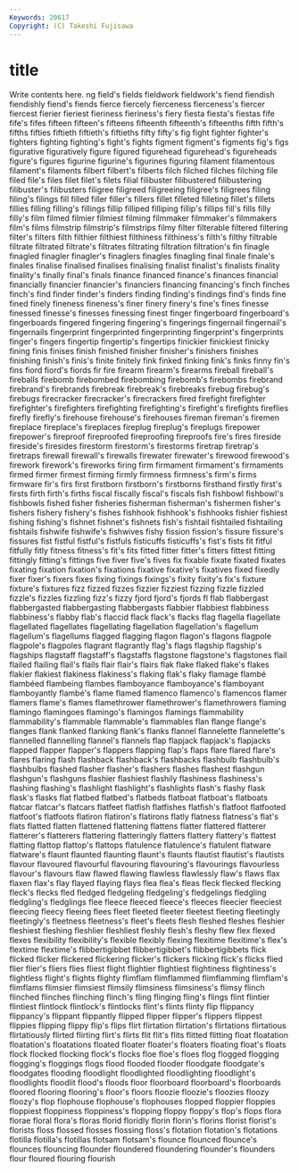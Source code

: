 ```yaml
---
Keywords: 20617 
Copyright: (C) Takeshi Fujisawa
---
```


# title

Write contents here.
ng field's fields fieldwork fieldwork's
fiend fiendish fiendishly fiend's fiends fierce fiercely fierceness fierceness's fiercer
fiercest fierier fieriest fieriness fieriness's fiery fiesta fiesta's fiestas fife
fife's fifes fifteen fifteen's fifteens fifteenth fifteenth's fifteenths fifth fifth's
fifths fifties fiftieth fiftieth's fiftieths fifty fifty's fig fight fighter
fighter's fighters fighting fighting's fight's fights figment figment's figments fig's
figs figurative figuratively figure figured figurehead figurehead's figureheads figure's figures
figurine figurine's figurines figuring filament filamentous filament's filaments filbert filbert's
filberts filch filched filches filching file filed file's files filet
filet's filets filial filibuster filibustered filibustering filibuster's filibusters filigree filigreed
filigreeing filigree's filigrees filing filing's filings fill filled filler filler's
fillers fillet filleted filleting fillet's fillets fillies filling filling's fillings
fillip filliped filliping fillip's fillips fill's fills filly filly's film
filmed filmier filmiest filming filmmaker filmmaker's filmmakers film's films filmstrip
filmstrip's filmstrips filmy filter filterable filtered filtering filter's filters filth
filthier filthiest filthiness filthiness's filth's filthy filtrable filtrate filtrated filtrate's
filtrates filtrating filtration filtration's fin finagle finagled finagler finagler's finaglers
finagles finagling final finale finale's finales finalise finalised finalises finalising
finalist finalist's finalists finality finality's finally final's finals finance financed
finance's finances financial financially financier financier's financiers financing financing's finch
finches finch's find finder finder's finders finding finding's findings find's
finds fine fined finely fineness fineness's finer finery finery's fine's
fines finesse finessed finesse's finesses finessing finest finger fingerboard fingerboard's
fingerboards fingered fingering fingering's fingerings fingernail fingernail's fingernails fingerprint fingerprinted
fingerprinting fingerprint's fingerprints finger's fingers fingertip fingertip's fingertips finickier finickiest
finicky fining finis finises finish finished finisher finisher's finishers finishes
finishing finish's finis's finite finitely fink finked finking fink's finks
finny fin's fins fiord fiord's fiords fir fire firearm firearm's
firearms fireball fireball's fireballs firebomb firebombed firebombing firebomb's firebombs firebrand
firebrand's firebrands firebreak firebreak's firebreaks firebug firebug's firebugs firecracker firecracker's
firecrackers fired firefight firefighter firefighter's firefighters firefighting firefighting's firefight's firefights
fireflies firefly firefly's firehouse firehouse's firehouses fireman fireman's firemen fireplace
fireplace's fireplaces fireplug fireplug's fireplugs firepower firepower's fireproof fireproofed fireproofing
fireproofs fire's fires fireside fireside's firesides firestorm firestorm's firestorms firetrap
firetrap's firetraps firewall firewall's firewalls firewater firewater's firewood firewood's firework
firework's fireworks firing firm firmament firmament's firmaments firmed firmer firmest
firming firmly firmness firmness's firm's firms firmware fir's firs first
firstborn firstborn's firstborns firsthand firstly first's firsts firth firth's firths
fiscal fiscally fiscal's fiscals fish fishbowl fishbowl's fishbowls fished fisher
fisheries fisherman fisherman's fishermen fisher's fishers fishery fishery's fishes fishhook
fishhook's fishhooks fishier fishiest fishing fishing's fishnet fishnet's fishnets fish's
fishtail fishtailed fishtailing fishtails fishwife fishwife's fishwives fishy fission fission's
fissure fissure's fissures fist fistful fistful's fistfuls fisticuffs fisticuffs's fist's
fists fit fitful fitfully fitly fitness fitness's fit's fits fitted
fitter fitter's fitters fittest fitting fittingly fitting's fittings five fiver
five's fives fix fixable fixate fixated fixates fixating fixation fixation's
fixations fixative fixative's fixatives fixed fixedly fixer fixer's fixers fixes
fixing fixings fixings's fixity fixity's fix's fixture fixture's fixtures fizz
fizzed fizzes fizzier fizziest fizzing fizzle fizzled fizzle's fizzles fizzling
fizz's fizzy fjord fjord's fjords fl flab flabbergast flabbergasted flabbergasting
flabbergasts flabbier flabbiest flabbiness flabbiness's flabby flab's flaccid flack flack's
flacks flag flagella flagellate flagellated flagellates flagellating flagellation flagellation's flagellum
flagellum's flagellums flagged flagging flagon flagon's flagons flagpole flagpole's flagpoles
flagrant flagrantly flag's flags flagship flagship's flagships flagstaff flagstaff's flagstaffs
flagstone flagstone's flagstones flail flailed flailing flail's flails flair flair's
flairs flak flake flaked flake's flakes flakier flakiest flakiness flakiness's
flaking flak's flaky flamage flambé flambéed flambeing flambes flamboyance flamboyance's
flamboyant flamboyantly flambé's flame flamed flamenco flamenco's flamencos flamer flamers
flame's flames flamethrower flamethrower's flamethrowers flaming flamingo flamingoes flamingo's flamingos
flamings flammability flammability's flammable flammable's flammables flan flange flange's flanges
flank flanked flanking flank's flanks flannel flannelette flannelette's flannelled flannelling
flannel's flannels flap flapjack flapjack's flapjacks flapped flapper flapper's flappers
flapping flap's flaps flare flared flare's flares flaring flash flashback
flashback's flashbacks flashbulb flashbulb's flashbulbs flashed flasher flasher's flashers flashes
flashest flashgun flashgun's flashguns flashier flashiest flashily flashiness flashiness's flashing
flashing's flashlight flashlight's flashlights flash's flashy flask flask's flasks flat
flatbed flatbed's flatbeds flatboat flatboat's flatboats flatcar flatcar's flatcars flatfeet
flatfish flatfishes flatfish's flatfoot flatfooted flatfoot's flatfoots flatiron flatiron's flatirons
flatly flatness flatness's flat's flats flatted flatten flattened flattening flattens
flatter flattered flatterer flatterer's flatterers flattering flatteringly flatters flattery flattery's
flattest flatting flattop flattop's flattops flatulence flatulence's flatulent flatware flatware's
flaunt flaunted flaunting flaunt's flaunts flautist flautist's flautists flavour flavoured
flavourful flavouring flavouring's flavourings flavourless flavour's flavours flaw flawed flawing
flawless flawlessly flaw's flaws flax flaxen flax's flay flayed flaying
flays flea flea's fleas fleck flecked flecking fleck's flecks fled
fledged fledgeling fledgeling's fledgelings fledgling fledgling's fledglings flee fleece fleeced
fleece's fleeces fleecier fleeciest fleecing fleecy fleeing flees fleet fleeted
fleeter fleetest fleeting fleetingly fleetingly's fleetness fleetness's fleet's fleets flesh
fleshed fleshes fleshier fleshiest fleshing fleshlier fleshliest fleshly flesh's fleshy
flew flex flexed flexes flexibility flexibility's flexible flexibly flexing flexitime
flexitime's flex's flextime flextime's flibbertigibbet flibbertigibbet's flibbertigibbets flick flicked flicker
flickered flickering flicker's flickers flicking flick's flicks flied flier flier's
fliers flies fliest flight flightier flightiest flightiness flightiness's flightless flight's
flights flighty flimflam flimflammed flimflamming flimflam's flimflams flimsier flimsiest flimsily
flimsiness flimsiness's flimsy flinch flinched flinches flinching flinch's fling flinging
fling's flings flint flintier flintiest flintlock flintlock's flintlocks flint's flints
flinty flip flippancy flippancy's flippant flippantly flipped flipper flipper's flippers
flippest flippies flipping flippy flip's flips flirt flirtation flirtation's flirtations
flirtatious flirtatiously flirted flirting flirt's flirts flit flit's flits flitted
flitting float floatation floatation's floatations floated floater floater's floaters floating
float's floats flock flocked flocking flock's flocks floe floe's floes
flog flogged flogging flogging's floggings flogs flood flooded flooder floodgate
floodgate's floodgates flooding floodlight floodlighted floodlighting floodlight's floodlights floodlit flood's
floods floor floorboard floorboard's floorboards floored flooring flooring's floor's floors
floozie floozie's floozies floozy floozy's flop flophouse flophouse's flophouses flopped
floppier floppies floppiest floppiness floppiness's flopping floppy floppy's flop's flops
flora florae floral flora's floras florid floridly florin florin's florins
florist florist's florists floss flossed flosses flossing floss's flotation flotation's
flotations flotilla flotilla's flotillas flotsam flotsam's flounce flounced flounce's flounces
flouncing flounder floundered floundering flounder's flounders flour floured flouring flourish
